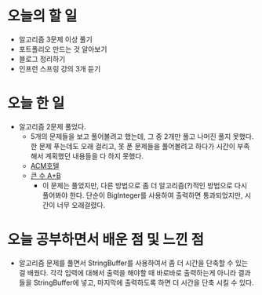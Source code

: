 # 오늘의 할 일
* 알고리즘 3문제 이상 풀기
* 포트폴리오 만드는 것 알아보기
* 블로그 정리하기
* 인프런 스프링 강의 3개 듣기
# 오늘 한 일
* 알고리즘 2문제 풀었다.
    * 5개의 문제들을 보고 풀어볼려고 했는데, 그 중 2개만 풀고 나머진 풀지 못했다.
    한 문제 푸는데도 오래 걸리고, 못 푼 문제들을 풀어볼려고 하다가 시간이 부족해서 계획했던 내용들을
    다 하지 못했다.
    * [ACM호텔](https://www.acmicpc.net/problem/10250)
    * [큰 수 A+B](https://www.acmicpc.net/problem/10757)
        * 이 문제는 풀었지만, 다른 방법으로 좀 더 알고리즘(?)적인 방법으로 다시 풀어봐야 한다.
        단순이 BigInteger를 사용하여 출력하면 통과되었지만, 시간이 너무 오래걸렸다.
         
# 오늘 공부하면서 배운 점 및 느낀 점
* 알고리즘 문제를 풀면서 StringBuffer를 사용하여서 좀 더 시간을 단축할 수 있는 걸 배웠다.
각각 입력에 대해서 출력을 해야할 때 바로바로 출력하는게 아니라 결과들을 StringBuffer에 넣고,
마지막에 출력하도록 하면 더 시간을 단축 시킬 수 있다.